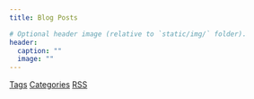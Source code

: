 ```yaml
---
title: Blog Posts

# Optional header image (relative to `static/img/` folder).
header:
  caption: ""
  image: ""
---
```


[Tags](/tags)
[Categories](/categories)
[RSS](/index.xml)
